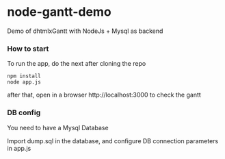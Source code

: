 node-gantt-demo
===================

Demo of dhtmlxGantt with NodeJs + Mysql as backend

### How to start

To run the app, do the next after cloning the repo

~~~
npm install
node app.js
~~~

after that, open in a browser http://localhost:3000 to check the gantt 

### DB config

You need to have a Mysql Database  

Import dump.sql in the database, and configure DB connection parameters in app.js